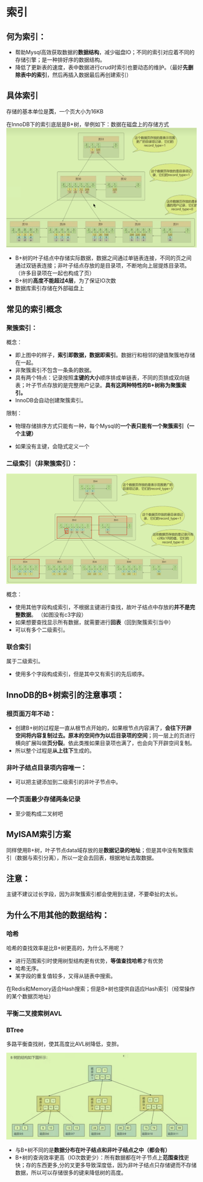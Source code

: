 # 索引

## 何为索引：

- 帮助Mysql高效获取数据的**数据结构**，减少磁盘IO；不同的索引对应着不同的存储引擎；是一种排好序的数据结构。
- 降低了更新表的速度，表中数据进行crud时索引也要动态的维护。（最好**先删除表中的索引**，然后再插入数据最后再创建索引）

## 具体索引

存储的基本单位是**页**，一个页大小为16KB

在InnoDB下的索引底层是B+树，举例如下：数据在磁盘上的存储方式<img src="./../../Pic/image-20240102153743748.png" alt="image-20240102153743748" style="zoom:50%;" />

- B+树的叶子结点中存储实际数据，数据之间通过单链表连接，不同的页之间通过双链表连接；非叶子结点存放的是目录项，不断地向上层提炼目录项。（许多目录项在一起也构成了页）
- B+树的**高度不能超过4层**，为了保证IO次数
- 数据库索引存储在外部磁盘上

## 常见的索引概念

### 聚簇索引：

概念：

- 即上图中的样子，**索引即数据，数据即索引**。数据行和相邻的键值聚簇地存储在一起。
- 非聚簇索引不包含一条条的数据。
- 具有两个特点：记录按照**主键的大小**顺序排成单链表，不同的页排成双向链表；叶子节点存放的是完整用户记录。**具有这两种特性的B+树称为聚簇索引。**
- InnoDB会自动创建聚簇索引。

限制：

- 物理存储排序方式只能有一种，每个Mysql的**一个表只能有一个聚簇索引（一个主键）**

- 如果没有主键，会隐式定义一个

### 二级索引（非聚簇索引）：

<img src="./../../Pic/image-20240102161624477.png" alt="image-20240102161624477" style="zoom:50%;" />

概念：

- 使用其他字段构成索引，不根据主键进行查找，故叶子结点中存放的**并不是完整数据**。 （如图没有c3字段）
- 如果想要查找显示所有数据，就需要进行**回表**（回到聚簇索引当中）
- 可以有多个二级索引。

### 联合索引

属于二级索引。

- 使用多个字段构成索引，但是其中又有索引的先后顺序。

## InnoDB的B+树索引的注意事项：

### 根页面万年不动：

- 创建B+树的过程是一直从根节点开始的，如果根节点内容满了，**会往下开辟空间将内容复制过去。原本的空间作为以后目录项的空间**；同一层上的页进行横向扩展叫做**页分裂**。依此类推如果目录项也满了，也会向下开辟空间复制。
- 所以整个过程是**从上往下**生成的。

### 非叶子结点目录项内容唯一：

- 可以把主键添加到二级索引的非叶子节点中。

### 一个页面最少存储两条记录

- 至少能构成二叉树吧

## MyISAM索引方案

同样使用B+树，叶子节点data域存放的是**数据记录的地址**；但是其中没有聚簇索引（数据与索引分离），所以一定会去回表，根据地址去取数据。

## 注意：

主键不建议过长字段，因为非聚簇索引都会使用到主键，不要牵扯的太长。

## 为什么不用其他的数据结构：

### 哈希

哈希的查找效率是比B+树更高的，为什么不用呢？

- 进行范围索引时使用树型结构更有优势，**等值查找哈希**才有优势
- 哈希无序。
- 某字段的重复值较多，又得从链表中搜索。

在Redis和Memory适合Hash搜索；但是B+树也提供自适应Hash索引（经常操作的某个数据页地址）

### 平衡二叉搜索树AVL

### BTree

多路平衡查找树，使其高度比AVL树降低，变胖。

<img src="./../../Pic/image-20240103150313368.png" alt="image-20240103150313368" style="zoom:50%;" />

- 与B+树不同的是**数据分布在叶子结点和非叶子结点之中（都会有）**
- B+树的查询效率更高（IO次数更少）：所有数据都在叶子节点上**范围查找**更快；存的东西更多,分的叉更多导致深度低，因为非叶子结点只存储键而不存储数据，所以可以存储很多的键来降低树的高度。